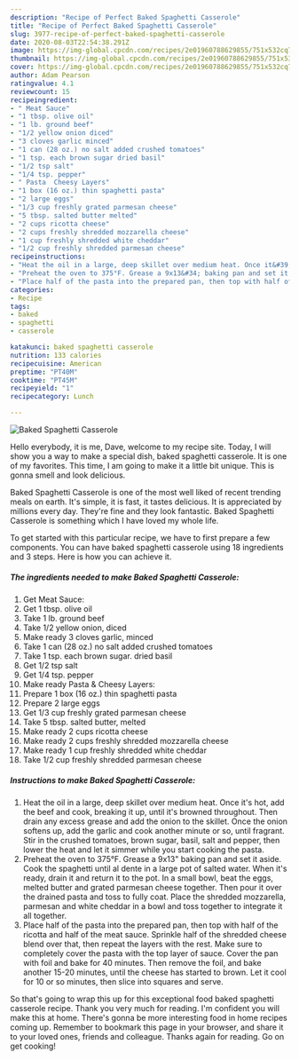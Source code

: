 ```yaml
---
description: "Recipe of Perfect Baked Spaghetti Casserole"
title: "Recipe of Perfect Baked Spaghetti Casserole"
slug: 3977-recipe-of-perfect-baked-spaghetti-casserole
date: 2020-08-03T22:54:38.291Z
image: https://img-global.cpcdn.com/recipes/2e01960788629855/751x532cq70/baked-spaghetti-casserole-recipe-main-photo.jpg
thumbnail: https://img-global.cpcdn.com/recipes/2e01960788629855/751x532cq70/baked-spaghetti-casserole-recipe-main-photo.jpg
cover: https://img-global.cpcdn.com/recipes/2e01960788629855/751x532cq70/baked-spaghetti-casserole-recipe-main-photo.jpg
author: Adam Pearson
ratingvalue: 4.1
reviewcount: 15
recipeingredient:
- " Meat Sauce"
- "1 tbsp. olive oil"
- "1 lb. ground beef"
- "1/2 yellow onion diced"
- "3 cloves garlic minced"
- "1 can (28 oz.) no salt added crushed tomatoes"
- "1 tsp. each brown sugar dried basil"
- "1/2 tsp salt"
- "1/4 tsp. pepper"
- " Pasta  Cheesy Layers"
- "1 box (16 oz.) thin spaghetti pasta"
- "2 large eggs"
- "1/3 cup freshly grated parmesan cheese"
- "5 tbsp. salted butter melted"
- "2 cups ricotta cheese"
- "2 cups freshly shredded mozzarella cheese"
- "1 cup freshly shredded white cheddar"
- "1/2 cup freshly shredded parmesan cheese"
recipeinstructions:
- "Heat the oil in a large, deep skillet over medium heat. Once it&#39;s hot, add the beef and cook, breaking it up, until it&#39;s browned throughout. Then drain any excess grease and add the onion to the skillet. Once the onion softens up, add the garlic and cook another minute or so, until fragrant. Stir in the crushed tomatoes, brown sugar, basil, salt and pepper, then lower the heat and let it simmer while you start cooking the pasta."
- "Preheat the oven to 375°F. Grease a 9x13&#34; baking pan and set it aside. Cook the spaghetti until al dente in a large pot of salted water. When it&#39;s ready, drain it and return it to the pot. In a small bowl, beat the eggs, melted butter and grated parmesan cheese together. Then pour it over the drained pasta and toss to fully coat. Place the shredded mozzarella, parmesan and white cheddar in a bowl and toss together to integrate it all together."
- "Place half of the pasta into the prepared pan, then top with half of the ricotta and half of the meat sauce. Sprinkle half of the shredded cheese blend over that, then repeat the layers with the rest. Make sure to completely cover the pasta with the top layer of sauce. Cover the pan with foil and bake for 40 minutes. Then remove the foil, and bake another 15-20 minutes, until the cheese has started to brown. Let it cool for 10 or so minutes, then slice into squares and serve."
categories:
- Recipe
tags:
- baked
- spaghetti
- casserole

katakunci: baked spaghetti casserole 
nutrition: 133 calories
recipecuisine: American
preptime: "PT40M"
cooktime: "PT45M"
recipeyield: "1"
recipecategory: Lunch

---
```



![Baked Spaghetti Casserole](https://img-global.cpcdn.com/recipes/2e01960788629855/751x532cq70/baked-spaghetti-casserole-recipe-main-photo.jpg)

Hello everybody, it is me, Dave, welcome to my recipe site. Today, I will show you a way to make a special dish, baked spaghetti casserole. It is one of my favorites. This time, I am going to make it a little bit unique. This is gonna smell and look delicious.

Baked Spaghetti Casserole is one of the most well liked of recent trending meals on earth. It's simple, it is fast, it tastes delicious. It is appreciated by millions every day. They're fine and they look fantastic. Baked Spaghetti Casserole is something which I have loved my whole life.




To get started with this particular recipe, we have to first prepare a few components. You can have baked spaghetti casserole using 18 ingredients and 3 steps. Here is how you can achieve it.

<!--inarticleads1-->

##### The ingredients needed to make Baked Spaghetti Casserole:

1. Get  Meat Sauce:
1. Get 1 tbsp. olive oil
1. Take 1 lb. ground beef
1. Take 1/2 yellow onion, diced
1. Make ready 3 cloves garlic, minced
1. Take 1 can (28 oz.) no salt added crushed tomatoes
1. Take 1 tsp. each brown sugar. dried basil
1. Get 1/2 tsp salt
1. Get 1/4 tsp. pepper
1. Make ready  Pasta &amp; Cheesy Layers:
1. Prepare 1 box (16 oz.) thin spaghetti pasta
1. Prepare 2 large eggs
1. Get 1/3 cup freshly grated parmesan cheese
1. Take 5 tbsp. salted butter, melted
1. Make ready 2 cups ricotta cheese
1. Make ready 2 cups freshly shredded mozzarella cheese
1. Make ready 1 cup freshly shredded white cheddar
1. Take 1/2 cup freshly shredded parmesan cheese




<!--inarticleads2-->

##### Instructions to make Baked Spaghetti Casserole:

1. Heat the oil in a large, deep skillet over medium heat. Once it&#39;s hot, add the beef and cook, breaking it up, until it&#39;s browned throughout. Then drain any excess grease and add the onion to the skillet. Once the onion softens up, add the garlic and cook another minute or so, until fragrant. Stir in the crushed tomatoes, brown sugar, basil, salt and pepper, then lower the heat and let it simmer while you start cooking the pasta.
1. Preheat the oven to 375°F. Grease a 9x13&#34; baking pan and set it aside. Cook the spaghetti until al dente in a large pot of salted water. When it&#39;s ready, drain it and return it to the pot. In a small bowl, beat the eggs, melted butter and grated parmesan cheese together. Then pour it over the drained pasta and toss to fully coat. Place the shredded mozzarella, parmesan and white cheddar in a bowl and toss together to integrate it all together.
1. Place half of the pasta into the prepared pan, then top with half of the ricotta and half of the meat sauce. Sprinkle half of the shredded cheese blend over that, then repeat the layers with the rest. Make sure to completely cover the pasta with the top layer of sauce. Cover the pan with foil and bake for 40 minutes. Then remove the foil, and bake another 15-20 minutes, until the cheese has started to brown. Let it cool for 10 or so minutes, then slice into squares and serve.




So that's going to wrap this up for this exceptional food baked spaghetti casserole recipe. Thank you very much for reading. I'm confident you will make this at home. There's gonna be more interesting food in home recipes coming up. Remember to bookmark this page in your browser, and share it to your loved ones, friends and colleague. Thanks again for reading. Go on get cooking!
